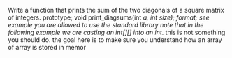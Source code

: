 Write a function that prints the sum of the two diagonals of a square matrix of integers. prototype; void print_diagsums(int *a, int size); format; see example you are allowed to use the standard library note that in the following example we are casting an int[][] into an int*. this is not something you should do. the goal here is to make sure you understand how an array of array is stored in memor
